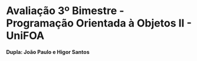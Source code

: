 # Avaliação 3º Bimestre - Programação Orientada à Objetos II - UniFOA

**Dupla: João Paulo e Higor Santos**